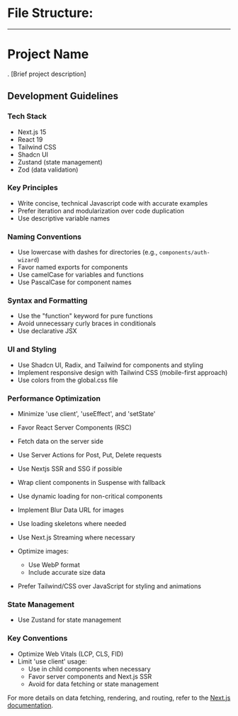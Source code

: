 # File Structure: 
----------- 


# Project Name
.
[Brief project description]

## Development Guidelines

### Tech Stack

- Next.js 15
- React 19
- Tailwind CSS
- Shadcn UI
- Zustand (state management)
- Zod (data validation)


### Key Principles

- Write concise, technical Javascript code with accurate examples
- Prefer iteration and modularization over code duplication
- Use descriptive variable names

### Naming Conventions

- Use lowercase with dashes for directories (e.g., `components/auth-wizard`)
- Favor named exports for components
- Use camelCase for variables and functions
- Use PascalCase for component names

### Syntax and Formatting

- Use the "function" keyword for pure functions
- Avoid unnecessary curly braces in conditionals
- Use declarative JSX

### UI and Styling

- Use Shadcn UI, Radix, and Tailwind for components and styling
- Implement responsive design with Tailwind CSS (mobile-first approach)
- Use colors from the global.css file

### Performance Optimization

- Minimize 'use client', 'useEffect', and 'setState'
- Favor React Server Components (RSC)
- Fetch data on the server side
- Use Server Actions for Post, Put, Delete requests
- Use Nextjs SSR and SSG if possible
- Wrap client components in Suspense with fallback
- Use dynamic loading for non-critical components
- Implement Blur Data URL for images
- Use loading skeletons where needed
- Use Next.js Streaming where necessary
- Optimize images:
  - Use WebP format
  - Include accurate size data

- Prefer Tailwind/CSS over JavaScript for styling and animations

### State Management

- Use Zustand for state management

### Key Conventions

- Optimize Web Vitals (LCP, CLS, FID)
- Limit 'use client' usage:
  - Use in child components when necessary
  - Favor server components and Next.js SSR
  - Avoid for data fetching or state management

For more details on data fetching, rendering, and routing, refer to the [Next.js documentation](https://nextjs.org/docs).
